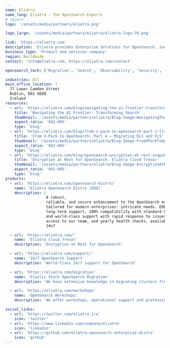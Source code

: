 ```yaml
---
name: Eliatra
name_long: Eliatra - The OpenSearch Experts
# square
logo: '/assets/media/partners/eliatra.png'

logo_large: '/assets/media/partners/eliatra/eliatra-logo-70.png'

link: 'https://eliatra.com'
description: 'Eliatra provides Enterprise Solutions for OpenSearch, including support with guaranteed SLAs, professional services, and custom development. Our Eliatra OpenSearch Distro (EOD) makes it easy to run OpenSearch for Mission-critical systems.'
business_type: 'Product and services company'
region: Worldwide
contact: 'info@eliatra.com, https://eliatra.com/contact'

opensearch_tech: ['Migration', 'Search', 'Observability', 'Security', 'Analytics', 'AI and Machine Learning']

industries: All
main_office_location: |
  77 Lower Camden Street
  Dublin, D02 XE80
  Ireland
resources:
  - url: 'https://eliatra.com/blog/navigating-the-ai-frontier-transforming-search/'
    title: 'Navigating the AI Frontier: Transforming Search'
    thumbnail: '/assets/media/partners/eliatra/Blog-Image-NavigatingTheAIFrontierTransformingSearch_copy.png'
    aspect_ratio: '942:405'
    type: 'blog'
  - url: 'https://eliatra.com/blog/from-x-pack-to-opensearch-part-1-tls-setup/'
    title: 'From X-Pack to OpenSearch: Part 4 – Migrating DLS and FLS'
    thumbnail: '/assets/media/partners/eliatra/Blog-Image-FromXPackToOpenSearchPart4MigratingDLSandFLS.png'
    aspect_ratio: '942:405'
    type: 'blog'
  - url: 'https://eliatra.com/blog/opensearch-encryption-at-rest-snapshots/'
    title: 'Encryption at Rest for OpenSearch: Eliatra Cloud Tresor'
    thumbnail: '/assets/media/partners/eliatra/Blog-Image-EncryptionAtRestForOpenSearchEliatraCloudTresor.png'
    aspect_ratio: '942:405'
    type: 'blog'
products:
  - url: 'https://eliatra.com/opensearch-distro/'
    name: 'Eliatra OpenSearch Distro (EOD)'
    description: |
                  A robust,
                  reliable, and secure enhancement to the OpenSearch ecosystem,
                  tailored for modern enterprises' intricate needs. EOD offers
                  long-term support, 100% compatibility with standard OpenSearch,
                  and world-class support with rapid response to issues, direct
                  access to our team, and yearly health checks, available up to
                  24x7

  - url: 'https://eliatra.com/'
    name: 'Eliatra Cloud Tresor'
    description: 'Encryption at Rest for OpenSearch'

  - url: 'https://eliatra.com/support/'
    name: '24/7 OpenSearch Support'
    description: 'World-Class 24/7 support for OpenSearch'

  - url: 'https://eliatra.com/migration'
    name: 'Elastic Stack OpenSearch Migration'
    description: 'We have extensive knowledge in migrating clusters from the Elastic Stack to OpenSearch.'

  - url: 'https://eliatra.com/workshops'
    name: 'OpenSearch Workshops'
    description: 'We offer workshops, operational support and professional services for OpenSearch, the Elastic Stack and SearchGuard.'

social_links:
  - url: 'https://twitter.com/eliatra_ire'
    icon: 'twitter'
  - url: 'https://www.linkedin.com/company/eliatra'
    icon: 'linkedin'
  - url: 'https://github.com/eliatra-opensearch-enterprise-distro'
    icon: 'github'
---
```

